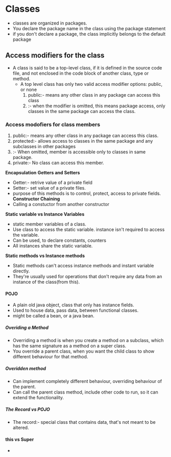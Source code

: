 # Classes
- classes are organized in packages.
- You declare the package name in  the class using the package statement
- if you don't declare a package, the class implicitly belongs to the default package
## Access modifiers for the class
- A class is said to be a top-level class, if it is defined in the source code file, and not enclosed
in the code block of another class, type or method.
  - A top level class has only two valid access modifier options: public, or none
    1. public:- means any other class in any package can access this class
    2.    :- when the modifier is omitted, this means package access, only classes in the same package can access the class.

### Access modofiers for class members
  1. public:- means any other class in any package can access this class.
  2. protected:- allows access to classes in the same package and any subclasses in other packages
3.   :- When omitted, member is accessible only to classes in same package.
4. private:- No class can access this member.

**Encapsulation**
**Getters and Setters**
- Getter:- retrive value of a private field
- Setter:- set value of a private files.
- purpose of this methods is to control, protect, access to private fields.
**Constructor Chaining**
- Calling a constuctor from another constructor

**Static variable vs Instance Variables**
- static member variables of a class.
- Use class to access the static variable. instance isn't required to access the variable.
- Can be used, to declare constants, counters
- All instances share the static variable.

**Static methods vs Instance methods**
- Static methods can't access instance methods and instant variable directly.
- They're usually used for operations that don't require any data from an instance of the class(from this).

#### POJO
- A plain old java object, class that only has instance fields.
- Used to house data, pass data, between functional classes.
- might be called a bean, or a java bean.

##### Overiding a Method
- Overriding a method is when you create a method on a subclass, which has the same 
signature as a method on a super class.
- You override a parent class, when you want the child class to show different 
behaviour for that method.
##### Overidden method
- Can implement completely different behaviour, overriding behaviour of the parent.
- Can call the parent class method, include other code to run, so it can extend the functionality.
##### The Record vs POJO
- The record:- special class that contains data, that's not meant to be altered.

#### this vs Super
- 



